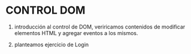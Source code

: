 # CONTROL DOM

1. introducción al control de DOM, veriricamos contenidos de modificar elementos HTML y agregar eventos a los mismos.

2. planteamos ejercicio de Login